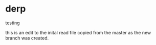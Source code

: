 # derp
testing

this is an edit to the inital read file copied from the master as the new branch was created. 
